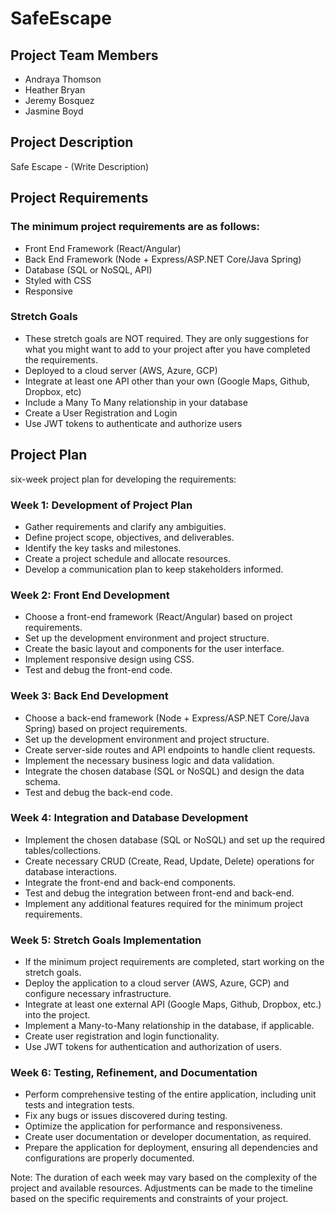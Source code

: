 # SafeEscape

## Project Team Members
- Andraya Thomson
- Heather Bryan
- Jeremy Bosquez
- Jasmine Boyd

## Project Description
Safe Escape - (Write Description)

## Project Requirements

### The minimum project requirements are as follows:
- Front End Framework (React/Angular)
- Back End Framework (Node + Express/ASP.NET Core/Java Spring)
- Database (SQL or NoSQL, API)
- Styled with CSS
- Responsive
### Stretch Goals
- These stretch goals are NOT required. They are only suggestions for what you might want to add to your project after you have completed the requirements.
- Deployed to a cloud server (AWS, Azure, GCP)
- Integrate at least one API other than your own (Google Maps, Github, Dropbox, etc)
- Include a Many To Many relationship in your database
- Create a User Registration and Login
- Use JWT tokens to authenticate and authorize users
## Project Plan
six-week project plan for developing the requirements:

### Week 1: Development of Project Plan
- Gather requirements and clarify any ambiguities.
- Define project scope, objectives, and deliverables.
- Identify the key tasks and milestones.
- Create a project schedule and allocate resources.
- Develop a communication plan to keep stakeholders informed.

### Week 2: Front End Development
- Choose a front-end framework (React/Angular) based on project requirements.
- Set up the development environment and project structure.
- Create the basic layout and components for the user interface.
- Implement responsive design using CSS.
- Test and debug the front-end code.

### Week 3: Back End Development
- Choose a back-end framework (Node + Express/ASP.NET Core/Java Spring) based on project requirements.
- Set up the development environment and project structure.
- Create server-side routes and API endpoints to handle client requests.
- Implement the necessary business logic and data validation.
- Integrate the chosen database (SQL or NoSQL) and design the data schema.
- Test and debug the back-end code.

### Week 4: Integration and Database Development
- Implement the chosen database (SQL or NoSQL) and set up the required tables/collections.
- Create necessary CRUD (Create, Read, Update, Delete) operations for database interactions.
- Integrate the front-end and back-end components.
- Test and debug the integration between front-end and back-end.
- Implement any additional features required for the minimum project requirements.

### Week 5: Stretch Goals Implementation
- If the minimum project requirements are completed, start working on the stretch goals.
- Deploy the application to a cloud server (AWS, Azure, GCP) and configure necessary infrastructure.
- Integrate at least one external API (Google Maps, Github, Dropbox, etc.) into the project.
- Implement a Many-to-Many relationship in the database, if applicable.
- Create user registration and login functionality.
- Use JWT tokens for authentication and authorization of users.

### Week 6: Testing, Refinement, and Documentation
- Perform comprehensive testing of the entire application, including unit tests and integration tests.
- Fix any bugs or issues discovered during testing.
- Optimize the application for performance and responsiveness.
- Create user documentation or developer documentation, as required.
- Prepare the application for deployment, ensuring all dependencies and configurations are properly documented.

Note: The duration of each week may vary based on the complexity of the project and available resources. Adjustments can be made to the timeline based on the specific requirements and constraints of your project.
